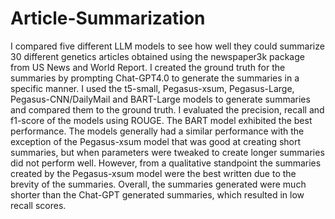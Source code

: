 # Article-Summarization

I compared five different LLM models to see how well they could summarize 30 different genetics articles obtained using the newspaper3k package from US News and World Report. I created the ground truth for the summaries by prompting Chat-GPT4.0 to generate the summaries in a specific manner. I used the t5-small, Pegasus-xsum, Pegasus-Large, Pegasus-CNN/DailyMail and BART-Large models to generate summaries and compared them to the ground truth. I evaluated the precision, recall and f1-score of the models using ROUGE. The BART model exhibited the best performance. The models generally had a similar performance with the exception of the Pegasus-xsum model that was good at creating short summaries, but when parameters were tweaked to create longer summaries did not perform well. However, from a qualitative standpoint the summaries created by the Pegasus-xsum model were the best written due to the brevity of the summaries. Overall, the summaries generated were much shorter than the Chat-GPT generated summaries, which resulted in low recall scores.
